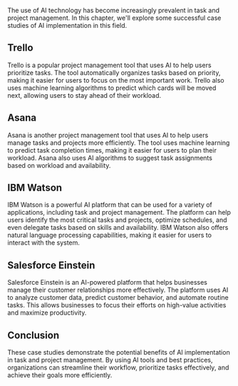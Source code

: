 
The use of AI technology has become increasingly prevalent in task and project management. In this chapter, we'll explore some successful case studies of AI implementation in this field.

Trello
------

Trello is a popular project management tool that uses AI to help users prioritize tasks. The tool automatically organizes tasks based on priority, making it easier for users to focus on the most important work. Trello also uses machine learning algorithms to predict which cards will be moved next, allowing users to stay ahead of their workload.

Asana
-----

Asana is another project management tool that uses AI to help users manage tasks and projects more efficiently. The tool uses machine learning to predict task completion times, making it easier for users to plan their workload. Asana also uses AI algorithms to suggest task assignments based on workload and availability.

IBM Watson
----------

IBM Watson is a powerful AI platform that can be used for a variety of applications, including task and project management. The platform can help users identify the most critical tasks and projects, optimize schedules, and even delegate tasks based on skills and availability. IBM Watson also offers natural language processing capabilities, making it easier for users to interact with the system.

Salesforce Einstein
-------------------

Salesforce Einstein is an AI-powered platform that helps businesses manage their customer relationships more effectively. The platform uses AI to analyze customer data, predict customer behavior, and automate routine tasks. This allows businesses to focus their efforts on high-value activities and maximize productivity.

Conclusion
----------

These case studies demonstrate the potential benefits of AI implementation in task and project management. By using AI tools and best practices, organizations can streamline their workflow, prioritize tasks effectively, and achieve their goals more efficiently.
